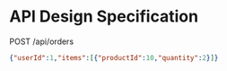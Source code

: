 # API Design Specification

POST /api/orders
```json
{"userId":1,"items":[{"productId":10,"quantity":2}]}
```